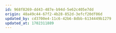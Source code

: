 ```yaml
---
id: 968f8269-dd43-487e-b94d-5e62c405e7dd
origin: 48a49c44-67f2-4b28-852d-3efcf20df06d
updated_by: cd3700e4-11c6-42b6-8dbb-6134449b1279
updated_at: 1702311889
---
```

